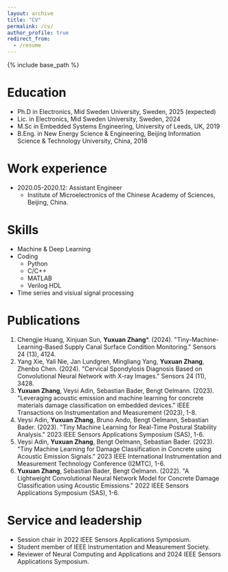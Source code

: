 ```yaml
---
layout: archive
title: "CV"
permalink: /cv/
author_profile: true
redirect_from:
  - /resume
---
```


{% include base_path %}

Education
======
* Ph.D in Electronics, Mid Sweden University, Sweden, 2025 (expected)
* Lic. in Electronics, Mid Sweden University, Sweden, 2024
* M.Sc in Embedded Systems Engineering, University of Leeds, UK, 2019
* B.Eng. in New Energy Science & Engineering, Beijing Information Science & Technology University, China, 2018

Work experience
======
* 2020.05-2020.12: Assistant Engineer
  * Institute of Microelectronics of the Chinese Academy of Sciences, Beijing, China.

Skills
======
* Machine & Deep Learning
* Coding
  * Python
  * C/C++
  * MATLAB
  * Verilog HDL
* Time series and visiual signal processing

Publications
======
1. Chengjie Huang, Xinjuan Sun, **Yuxuan Zhang***. (2024). "Tiny-Machine-Learning-Based Supply Canal Surface Condition Monitoring." Sensors 24 (13), 4124.
2. Yang Xie, Yali Nie, Jan Lundgren, Mingliang Yang, **Yuxuan Zhang**, Zhenbo Chen. (2024). "Cervical Spondylosis Diagnosis Based on Convolutional Neural Network with X-ray Images." Sensors 24 (11), 3428.
3. **Yuxuan Zhang**, Veysi Adin, Sebastian Bader, Bengt Oelmann. (2023). "Leveraging acoustic emission and machine learning for concrete materials damage classification on embedded devices." IEEE Transactions on Instrumentation and Measurement (2023), 1-8.
4. Veysi Adin, **Yuxuan Zhang**, Bruno Ando, Bengt Oelmann, Sebastian Bader. (2023). "Tiny Machine Learning for Real-Time Postural Stability Analysis." 2023 IEEE Sensors Applications Symposium (SAS), 1-6.
5. Veysi Adin, **Yuxuan Zhang**, Bengt Oelmann, Sebastian Bader. (2023). "Tiny Machine Learning for Damage Classification in Concrete using Acoustic Emission Signals." 2023 IEEE International Instrumentation and Measurement Technology Conference (I2MTC), 1-6.
6. **Yuxuan Zhang**, Sebastian Bader, Bengt Oelmann. (2022). "A Lightweight Convolutional Neural Network Model for Concrete Damage Classification using Acoustic Emissions." 2022 IEEE Sensors Applications Symposium (SAS), 1-6.
  
  
Service and leadership
======
* Session chair in 2022 IEEE Sensors Applications Symposium.
* Student member of IEEE Instrumentation and Measurement Society.
* Reviewer of Neural Computing and Applications and 2024 IEEE Sensors Applications Symposium.
